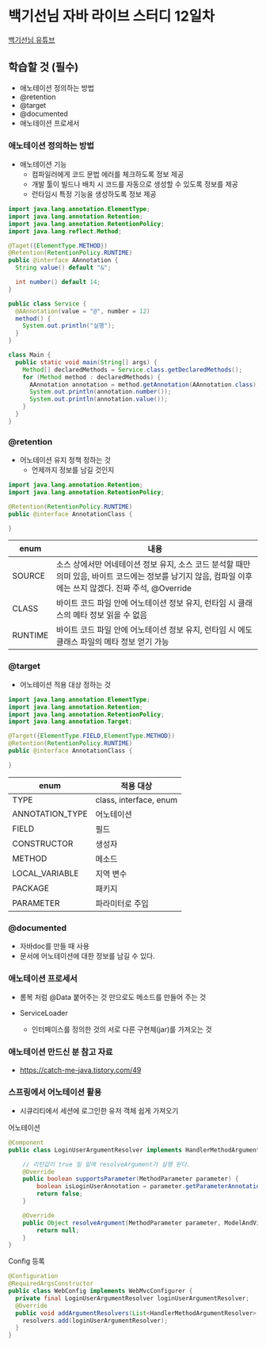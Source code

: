 # 백기선님 자바 라이브 스터디 12일차

[백기선님 유튜브](https://www.youtube.com/watch?v=peEXNN-oob4&list=PLfI752FpVCS96fSsQe2E3HzYTgdmbz6LU)

## 학습할 것 (필수)
* 애노테이션 정의하는 방법
* @retention
* @target
* @documented
* 애노테이션 프로세서


### 애노테이션 정의하는 방법
* 애노테이션 기능
  * 컴파일러에게 코드 문법 에러를 체크하도록 정보 제공
  * 개발 툴이 빌드나 배치 시 코드를 자동으로 생성할 수 있도록 정보를 제공
  * 런타임시 특정 기능을 생성하도록 정보 제공

```java
import java.lang.annotation.ElementType;
import java.lang.annotation.Retention;
import java.lang.annotation.RetentionPolicy;
import java.lang.reflect.Method;

@Taget({ElementType.METHOD})
@Retention(RetentionPolicy.RUNTIME)
public @interface AAnnotation {
  String value() default "&";

  int number() default 14;
}

public class Service {
  @AAnnotation(value = "@", number = 12)
  method() {
    System.out.println("실행");
  }
}

class Main {
  public static void main(String[] args) {
    Method[] declaredMethods = Service.class.getDeclaredMethods();
    for (Method method : declaredMethods) {
      AAnnotation annotation = method.getAnnotation(AAnnotation.class);
      System.out.println(annotation.number());
      System.out.println(annotation.value());
    }
  }
}

```

### @retention
* 어노테이션 유지 정책 정하는 것
  * 언제까지 정보를 남길 것인지

```java
import java.lang.annotation.Retention;
import java.lang.annotation.RetentionPolicy;

@Retention(RetentionPolicy.RUNTIME)
public @interface AnnotationClass {

}
```

| enum    | 내용                                                                                              |
|---------|-------------------------------------------------------------------------------------------------|
| SOURCE  | 소스 상에서만 어네테이션 정보 유지, 소스 코드 분석할 때만 의미 있음, 바이트 코드에는 정보를 남기지 않음, 컴파일 이후에는 쓰지 않겠다. 진짜 주석, @Override |
| CLASS   | 바이트 코드 파일 안에 어노테이션 정보 유지, 런타임 시 클래스의 메타 정보 읽을 수 없음                                        |
| RUNTIME | 바이트 코드 파일 안에 어노테이션 정보 유지, 런타임 시 에도 클래스 파일의 메타 정보 얻기 가능                                          |

### @target
* 어노테이션 적용 대상 정하는 것

```java
import java.lang.annotation.ElementType;
import java.lang.annotation.Retention;
import java.lang.annotation.RetentionPolicy;
import java.lang.annotation.Target;

@Target({ElementType.FIELD,ElementType.METHOD})
@Retention(RetentionPolicy.RUNTIME)
public @interface AnnotationClass {

}
```
| enum            | 적용 대상                  |
|-----------------|------------------------|
| TYPE            | class, interface, enum |
| ANNOTATION_TYPE | 어노테이션                  |
| FIELD           | 필드                     |
| CONSTRUCTOR     | 생성자                    |
| METHOD          | 메소드                    |
| LOCAL_VARIABLE  | 지역 변수                  |
| PACKAGE         | 패키지                    |
| PARAMETER       | 파라미터로 주입               |
### @documented
* 자바doc를 만들 때 사용
* 문서에 어노테이션에 대한 정보를 남길 수 있다.

### 애노테이션 프로세서
* 롬복 처럼 @Data 붙어주는 것 만으로도 메소드를 만들어 주는 것

* ServiceLoader
  * 인터페이스를 정의한 것의 서로 다른 구현체(jar)를 가져오는 것
  

### 애노테이션 만드신 분 참고 자료
* https://catch-me-java.tistory.com/49
### 스프링에서 어노테이션 활용
* 시큐리티에서 세션에 로그인한 유저 객체 쉽게 가져오기

어노테이션
```java
@Component
public class LoginUserArgumentResolver implements HandlerMethodArgumentResolver {

    // 리턴값이 true 일 밑에 resolveArgument가 실행 된다.
    @Override
    public boolean supportsParameter(MethodParameter parameter) {
        boolean isLoginUserAnnotation = parameter.getParameterAnnotation(LogginUser.class) != null;
        return false;
    }

    @Override
    public Object resolveArgument(MethodParameter parameter, ModelAndViewContainer mavContainer, NativeWebRequest webRequest, WebDataBinderFactory binderFactory) throws Exception {
        return null;
    }
}

```
Config 등록
```java
@Configuration
@RequiredArgsConstructor
public class WebConfig implements WebMvcConfigurer {
  private final LoginUserArgumentResolver loginUserArgumentResolver;
  @Override
  public void addArgumentResolvers(List<HandlerMethodArgumentResolver> resolvers) {
    resolvers.add(loginUserArgumentResolver);
  }
}

```